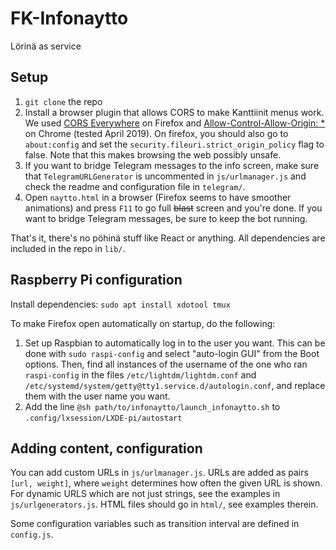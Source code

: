 # FK-Infonaytto

Lörinä as service

## Setup

1. `git clone` the repo
1. Install a browser plugin that allows CORS to make Kanttiinit menus work. We used [CORS Everywhere](https://addons.mozilla.org/fi/firefox/addon/cors-everywhere/) on Firefox and [Allow-Control-Allow-Origin: *](https://chrome.google.com/webstore/detail/allow-control-allow-origi/nlfbmbojpeacfghkpbjhddihlkkiljbi) on Chrome (tested April 2019). On firefox, you should also go to `about:config` and set the `security.fileuri.strict_origin_policy` flag to false. Note that this makes browsing the web possibly unsafe.
1. If you want to bridge Telegram messages to the info screen, make sure that `TelegramURLGenerator` is uncommented in `js/urlmanager.js` and check the readme and configuration file in `telegram/`.
1. Open `naytto.html` in a browser (Firefox seems to have smoother animations) and press `F11` to go full ~~blast~~ screen and you're done. If you want to bridge Telegram messages, be sure to keep the bot running.

That's it, there's no pöhinä stuff like React or anything. All dependencies are included in the repo in `lib/`.

## Raspberry Pi configuration
Install dependencies: `sudo apt install xdotool tmux`

To make Firefox open automatically on startup, do the following:
1. Set up Raspbian to automatically log in to the user you want. This can be done with `sudo raspi-config` and select "auto-login GUI" from the Boot options. Then, find all instances of the username of the one who ran `raspi-config` in the files `/etc/lightdm/lightdm.conf` and `/etc/systemd/system/getty@tty1.service.d/autologin.conf`, and replace them with the user name you want.
1. Add the line `@sh path/to/infonaytto/launch_infonaytto.sh` to `.config/lxsession/LXDE-pi/autostart`


## Adding content, configuration

You can add custom URLs in `js/urlmanager.js`. URLs are added as pairs `[url, weight]`, where `weight` determines how often the given URL is shown.
For dynamic URLS which are not just strings, see the examples in `js/urlgenerators.js`.
HTML files should go in `html/`, see examples therein.

Some configuration variables such as transition interval are defined in `config.js`.
